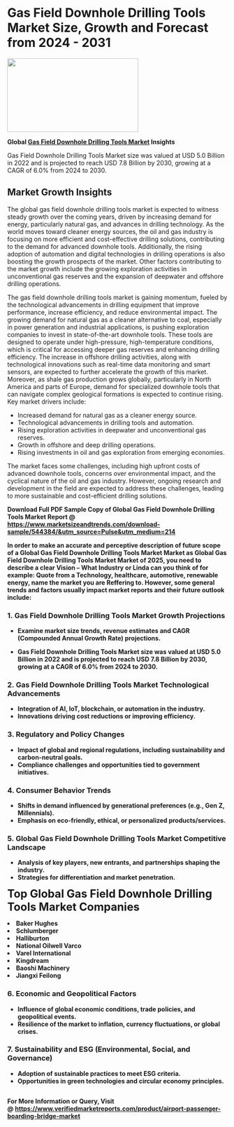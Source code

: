 <H1>Gas Field Downhole Drilling Tools Market Size, Growth and Forecast from 2024 - 2031</H1><img class="aligncenter size-medium wp-image-584254" src="https://thirdeyenews.in/wp-content/uploads/2024/09/Global-Market-Research-300x168.jpeg" alt="" width="300" height="168" /><p><strong>Global&nbsp;<a href="https://www.marketsizeandtrends.com/download-sample/544384/&amp;utm_source=Pulse&amp;utm_medium=214">Gas Field Downhole Drilling Tools Market</a> Insights</strong></p><p>Gas Field Downhole Drilling Tools Market size was valued at USD 5.0 Billion in 2022 and is projected to reach USD 7.8 Billion by 2030, growing at a CAGR of 6.0% from 2024 to 2030.</p><p><h2>Market Growth Insights</h2> <p>The global gas field downhole drilling tools market is expected to witness steady growth over the coming years, driven by increasing demand for energy, particularly natural gas, and advances in drilling technology. As the world moves toward cleaner energy sources, the oil and gas industry is focusing on more efficient and cost-effective drilling solutions, contributing to the demand for advanced downhole tools. Additionally, the rising adoption of automation and digital technologies in drilling operations is also boosting the growth prospects of the market. Other factors contributing to the market growth include the growing exploration activities in unconventional gas reserves and the expansion of deepwater and offshore drilling operations.</p> <p><strong></strong></p> <p>The gas field downhole drilling tools market is gaining momentum, fueled by the technological advancements in drilling equipment that improve performance, increase efficiency, and reduce environmental impact. The growing demand for natural gas as a cleaner alternative to coal, especially in power generation and industrial applications, is pushing exploration companies to invest in state-of-the-art downhole tools. These tools are designed to operate under high-pressure, high-temperature conditions, which is critical for accessing deeper gas reserves and enhancing drilling efficiency. The increase in offshore drilling activities, along with technological innovations such as real-time data monitoring and smart sensors, are expected to further accelerate the growth of this market. Moreover, as shale gas production grows globally, particularly in North America and parts of Europe, demand for specialized downhole tools that can navigate complex geological formations is expected to continue rising. Key market drivers include: <ul> <li>Increased demand for natural gas as a cleaner energy source.</li> <li>Technological advancements in drilling tools and automation.</li> <li>Rising exploration activities in deepwater and unconventional gas reserves.</li> <li>Growth in offshore and deep drilling operations.</li> <li>Rising investments in oil and gas exploration from emerging economies.</li> </ul> <p>The market faces some challenges, including high upfront costs of advanced downhole tools, concerns over environmental impact, and the cyclical nature of the oil and gas industry. However, ongoing research and development in the field are expected to address these challenges, leading to more sustainable and cost-efficient drilling solutions.</p> <p><strong></p><p><span class=""><strong>Download Full PDF Sample Copy of Global Gas Field Downhole Drilling Tools Market Report</strong> @ <a href="https://www.marketsizeandtrends.com/download-sample/544384/&amp;utm_source=Pulse&amp;utm_medium=214" target="_blank">https://www.marketsizeandtrends.com/download-sample/544384/&amp;utm_source=Pulse&amp;utm_medium=214</a></span></p><p>In order to make an accurate and perceptive description of future scope of a Global&nbsp;Gas Field Downhole Drilling Tools Market Market as Global&nbsp;Gas Field Downhole Drilling Tools Market Market of 2025, you need to describe a clear Vision &ndash; What Industry or Linda can you think of for example: Quote from a Technology, healthcare, automotive, renewable energy, name the market you are Reffering to. However, some general trends and factors usually impact market reports and their future outlook include:</p><h3>1.&nbsp;<strong>Gas Field Downhole Drilling Tools Market Growth Projections</strong></h3><ul><li>Examine market size trends, revenue estimates and CAGR (Compounded Annual Growth Rate) projections.</li><li><p>Gas Field Downhole Drilling Tools Market size was valued at USD 5.0 Billion in 2022 and is projected to reach USD 7.8 Billion by 2030, growing at a CAGR of 6.0% from 2024 to 2030.</p></li></ul><h3>2.&nbsp;<strong>Gas Field Downhole Drilling Tools Market Technological Advancements</strong></h3><ul><li>Integration of AI, IoT, blockchain, or automation in the industry.</li><li>Innovations driving cost reductions or improving efficiency.</li></ul><h3>3.&nbsp;<strong>Regulatory and Policy Changes</strong></h3><ul><li>Impact of global and regional regulations, including sustainability and carbon-neutral goals.</li><li>Compliance challenges and opportunities tied to government initiatives.</li></ul><h3>4.&nbsp;<strong>Consumer Behavior Trends</strong></h3><ul><li>Shifts in demand influenced by generational preferences (e.g., Gen Z, Millennials).</li><li>Emphasis on eco-friendly, ethical, or personalized products/services.</li></ul><h3>5.&nbsp;<strong>Global Gas Field Downhole Drilling Tools Market Competitive Landscape</strong></h3><ul><li>Analysis of key players, new entrants, and partnerships shaping the industry.</li><li>Strategies for differentiation and market penetration.</li></ul><p data-pm-slice="1 1 []"><span style="color: inherit; font-family: inherit; font-size: 25px;">Top Global Gas Field Downhole Drilling Tools Market Companies</span></p><div class="" data-test-id=""><p><li>Baker Hughes</li><li> Schlumberger</li><li> Halliburton</li><li> National Oilwell Varco</li><li> Varel International</li><li> Kingdream</li><li> Baoshi Machinery</li><li> Jiangxi Feilong</li></p></div><h3>6.&nbsp;<strong>Economic and Geopolitical Factors</strong></h3><ul><li>Influence of global economic conditions, trade policies, and geopolitical events.</li><li>Resilience of the market to inflation, currency fluctuations, or global crises.</li></ul><h3>7.&nbsp;<strong>Sustainability and ESG (Environmental, Social, and Governance)</strong></h3><ul><li>Adoption of sustainable practices to meet ESG criteria.</li><li>Opportunities in green technologies and circular economy principles.</li></ul><h2><strong style="font-size: 14px;">For More Information or Query, Visit @&nbsp;</strong><a style="background-color: #ffffff; font-size: 14px;" href="https://www.marketsizeandtrends.com/report/gas-field-downhole-drilling-tools-market/" target="_blank">https://www.verifiedmarketreports.com/product/airport-passenger-boarding-bridge-market</a></h2>
